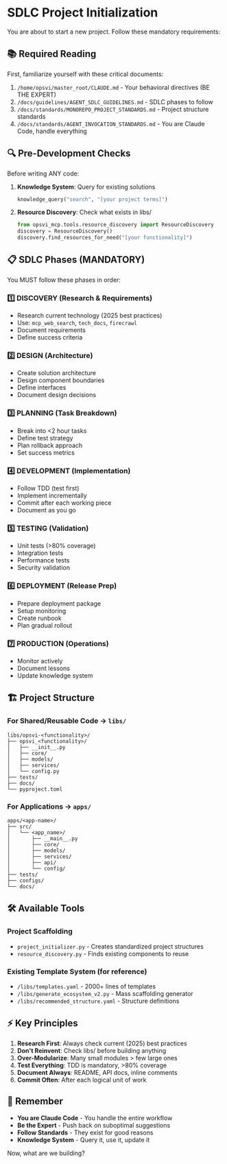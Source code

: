 # SDLC Project Initialization

You are about to start a new project. Follow these mandatory requirements:

## 📚 Required Reading
First, familiarize yourself with these critical documents:
1. `/home/opsvi/master_root/CLAUDE.md` - Your behavioral directives (BE THE EXPERT)
2. `/docs/guidelines/AGENT_SDLC_GUIDELINES.md` - SDLC phases to follow
3. `/docs/standards/MONOREPO_PROJECT_STANDARDS.md` - Project structure standards
4. `/docs/standards/AGENT_INVOCATION_STANDARDS.md` - You are Claude Code, handle everything

## 🔍 Pre-Development Checks
Before writing ANY code:
1. **Knowledge System**: Query for existing solutions
   ```python
   knowledge_query("search", "[your project terms]")
   ```
2. **Resource Discovery**: Check what exists in libs/
   ```python
   from opsvi_mcp.tools.resource_discovery import ResourceDiscovery
   discovery = ResourceDiscovery()
   discovery.find_resources_for_need("[your functionality]")
   ```

## 📋 SDLC Phases (MANDATORY)
You MUST follow these phases in order:

### 1️⃣ DISCOVERY (Research & Requirements)
- Research current technology (2025 best practices)
- Use: `mcp_web_search`, `tech_docs`, `firecrawl`
- Document requirements
- Define success criteria

### 2️⃣ DESIGN (Architecture)
- Create solution architecture
- Design component boundaries
- Define interfaces
- Document design decisions

### 3️⃣ PLANNING (Task Breakdown)
- Break into <2 hour tasks
- Define test strategy
- Plan rollback approach
- Set success metrics

### 4️⃣ DEVELOPMENT (Implementation)
- Follow TDD (test first)
- Implement incrementally
- Commit after each working piece
- Document as you go

### 5️⃣ TESTING (Validation)
- Unit tests (>80% coverage)
- Integration tests
- Performance tests
- Security validation

### 6️⃣ DEPLOYMENT (Release Prep)
- Prepare deployment package
- Setup monitoring
- Create runbook
- Plan gradual rollout

### 7️⃣ PRODUCTION (Operations)
- Monitor actively
- Document lessons
- Update knowledge system

## 🏗️ Project Structure

### For Shared/Reusable Code → `libs/`
```
libs/opsvi-<functionality>/
├── opsvi_<functionality>/
│   ├── __init__.py
│   ├── core/
│   ├── models/
│   ├── services/
│   └── config.py
├── tests/
├── docs/
└── pyproject.toml
```

### For Applications → `apps/`
```
apps/<app-name>/
├── src/
│   └── <app_name>/
│       ├── __main__.py
│       ├── core/
│       ├── models/
│       ├── services/
│       ├── api/
│       └── config/
├── tests/
├── configs/
└── docs/
```

## 🛠️ Available Tools

### Project Scaffolding
- `project_initializer.py` - Creates standardized project structures
- `resource_discovery.py` - Finds existing components to reuse

### Existing Template System (for reference)
- `/libs/templates.yaml` - 2000+ lines of templates
- `/libs/generate_ecosystem_v2.py` - Mass scaffolding generator
- `/libs/recommended_structure.yaml` - Structure definitions

## ⚡ Key Principles
1. **Research First**: Always check current (2025) best practices
2. **Don't Reinvent**: Check libs/ before building anything
3. **Over-Modularize**: Many small modules > few large ones
4. **Test Everything**: TDD is mandatory, >80% coverage
5. **Document Always**: README, API docs, inline comments
6. **Commit Often**: After each logical unit of work

## 🎯 Remember
- **You are Claude Code** - You handle the entire workflow
- **Be the Expert** - Push back on suboptimal suggestions
- **Follow Standards** - They exist for good reasons
- **Knowledge System** - Query it, use it, update it

Now, what are we building?